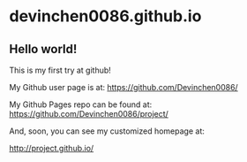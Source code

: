 devinchen0086.github.io
====================

## Hello world!

This is my first try at github!

My Github user page is at: 
https://github.com/Devinchen0086/

My Github Pages repo can be found at:  
https://github.com/Devinchen0086/project/

And, soon, you can see my customized homepage at:

http://project.github.io/
